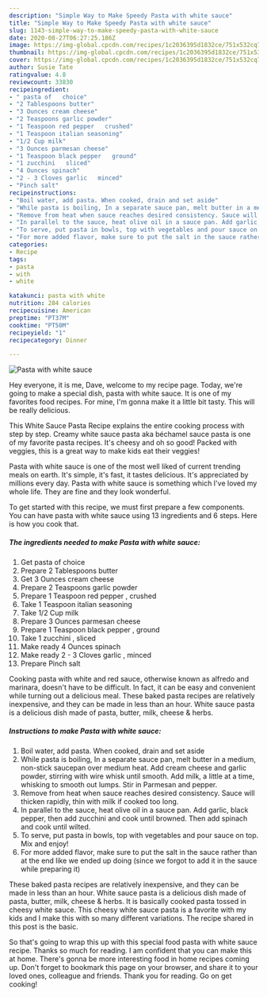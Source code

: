 ```yaml
---
description: "Simple Way to Make Speedy Pasta with white sauce"
title: "Simple Way to Make Speedy Pasta with white sauce"
slug: 1143-simple-way-to-make-speedy-pasta-with-white-sauce
date: 2020-08-27T06:27:25.186Z
image: https://img-global.cpcdn.com/recipes/1c2036395d1832ce/751x532cq70/pasta-with-white-sauce-recipe-main-photo.jpg
thumbnail: https://img-global.cpcdn.com/recipes/1c2036395d1832ce/751x532cq70/pasta-with-white-sauce-recipe-main-photo.jpg
cover: https://img-global.cpcdn.com/recipes/1c2036395d1832ce/751x532cq70/pasta-with-white-sauce-recipe-main-photo.jpg
author: Susie Tate
ratingvalue: 4.8
reviewcount: 33830
recipeingredient:
- " pasta of   choice"
- "2 Tablespoons butter"
- "3 Ounces cream cheese"
- "2 Teaspoons garlic powder"
- "1 Teaspoon red pepper   crushed"
- "1 Teaspoon italian seasoning"
- "1/2 Cup milk"
- "3 Ounces parmesan cheese"
- "1 Teaspoon black pepper   ground"
- "1 zucchini   sliced"
- "4 Ounces spinach"
- "2 - 3 Cloves garlic   minced"
- "Pinch salt"
recipeinstructions:
- "Boil water, add pasta. When cooked, drain and set aside"
- "While pasta is boiling, In a separate sauce pan, melt butter in a medium, non-stick saucepan over medium heat. Add cream cheese and garlic powder, stirring with wire whisk until smooth. Add milk, a little at a time, whisking to smooth out lumps. Stir in Parmesan and pepper."
- "Remove from heat when sauce reaches desired consistency. Sauce will thicken rapidly, thin with milk if cooked too long."
- "In parallel to the sauce, heat olive oil in a sauce pan. Add garlic, black pepper, then add zucchini and cook until browned. Then add spinach and cook until wilted."
- "To serve, put pasta in bowls, top with vegetables and pour sauce on top. Mix and enjoy!"
- "For more added flavor, make sure to put the salt in the sauce rather than at the end like we ended up doing (since we forgot to add it in the sauce while preparing it)"
categories:
- Recipe
tags:
- pasta
- with
- white

katakunci: pasta with white 
nutrition: 284 calories
recipecuisine: American
preptime: "PT37M"
cooktime: "PT50M"
recipeyield: "1"
recipecategory: Dinner

---
```



![Pasta with white sauce](https://img-global.cpcdn.com/recipes/1c2036395d1832ce/751x532cq70/pasta-with-white-sauce-recipe-main-photo.jpg)

Hey everyone, it is me, Dave, welcome to my recipe page. Today, we're going to make a special dish, pasta with white sauce. It is one of my favorites food recipes. For mine, I'm gonna make it a little bit tasty. This will be really delicious.

This White Sauce Pasta Recipe explains the entire cooking process with step by step. Creamy white sauce pasta aka béchamel sauce pasta is one of my favorite pasta recipes. It&#39;s cheesy and oh so good! Packed with veggies, this is a great way to make kids eat their veggies!

Pasta with white sauce is one of the most well liked of current trending meals on earth. It's simple, it's fast, it tastes delicious. It's appreciated by millions every day. Pasta with white sauce is something which I've loved my whole life. They are fine and they look wonderful.


To get started with this recipe, we must first prepare a few components. You can have pasta with white sauce using 13 ingredients and 6 steps. Here is how you cook that.

<!--inarticleads1-->

##### The ingredients needed to make Pasta with white sauce:

1. Get  pasta of   choice
1. Prepare 2 Tablespoons butter
1. Get 3 Ounces cream cheese
1. Prepare 2 Teaspoons garlic powder
1. Prepare 1 Teaspoon red pepper ,  crushed
1. Take 1 Teaspoon italian seasoning
1. Take 1/2 Cup milk
1. Prepare 3 Ounces parmesan cheese
1. Prepare 1 Teaspoon black pepper ,  ground
1. Take 1 zucchini ,  sliced
1. Make ready 4 Ounces spinach
1. Make ready 2 - 3 Cloves garlic ,  minced
1. Prepare Pinch salt


Cooking pasta with white and red sauce, otherwise known as alfredo and marinara, doesn&#39;t have to be difficult. In fact, it can be easy and convenient while turning out a delicious meal. These baked pasta recipes are relatively inexpensive, and they can be made in less than an hour. White sauce pasta is a delicious dish made of pasta, butter, milk, cheese &amp; herbs. 

<!--inarticleads2-->

##### Instructions to make Pasta with white sauce:

1. Boil water, add pasta. When cooked, drain and set aside
1. While pasta is boiling, In a separate sauce pan, melt butter in a medium, non-stick saucepan over medium heat. Add cream cheese and garlic powder, stirring with wire whisk until smooth. Add milk, a little at a time, whisking to smooth out lumps. Stir in Parmesan and pepper.
1. Remove from heat when sauce reaches desired consistency. Sauce will thicken rapidly, thin with milk if cooked too long.
1. In parallel to the sauce, heat olive oil in a sauce pan. Add garlic, black pepper, then add zucchini and cook until browned. Then add spinach and cook until wilted.
1. To serve, put pasta in bowls, top with vegetables and pour sauce on top. Mix and enjoy!
1. For more added flavor, make sure to put the salt in the sauce rather than at the end like we ended up doing (since we forgot to add it in the sauce while preparing it)


These baked pasta recipes are relatively inexpensive, and they can be made in less than an hour. White sauce pasta is a delicious dish made of pasta, butter, milk, cheese &amp; herbs. It is basically cooked pasta tossed in cheesy white sauce. This cheesy white sauce pasta is a favorite with my kids and I make this with so many different variations. The recipe shared in this post is the basic. 

So that's going to wrap this up with this special food pasta with white sauce recipe. Thanks so much for reading. I am confident that you can make this at home. There's gonna be more interesting food in home recipes coming up. Don't forget to bookmark this page on your browser, and share it to your loved ones, colleague and friends. Thank you for reading. Go on get cooking!
